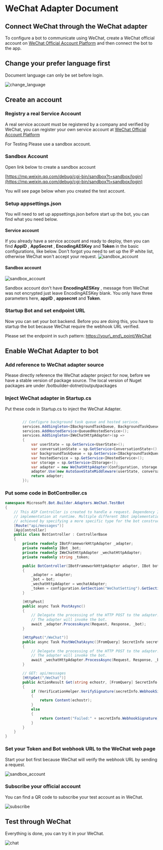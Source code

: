 # WeChat Adapter Document

## Connect WeChat through the WeChat adapter

To configure a bot to communicate using WeChat, create a WeChat official account on [WeChat Official Account Platform](https://mp.weixin.qq.com/?lang=en_US) and then connect the bot to the app.

## Change your prefer language first

Document language can only be set before login.

 ![change_language](./doc/media/change_language.png)

## Create an account

### Registry a real Service Account

A real service account must be registered by a company and verified by WeChat, you can register your own service account at [WeChat Official Account Platform](https://mp.weixin.qq.com/?lang=en_US)

For Testing Please use a sandbox account.

### Sandbox Account

Open link below to create a sandbox account

[https://mp.weixin.qq.com/debug/cgi-bin/sandbox?t=sandbox/login](https://mp.weixin.qq.com/debug/cgi-bin/sandbox?t=sandbox/login)

You will see page below when you created the test account.

### Setup appsettings.json

You will need to set up appsettings.json before start up the bot, you can find what you need below.

#### Service account

If you already have a service account and ready to deploy, then you can find **AppID** , **AppSecret** , **EncodingAESKey** and **Token** in the basic configurations, like below.
Don't forgot you need to set up the IP white list, otherwise WeChat won't accept your request.
 ![sandbox_account](./doc/media/serviceaccount_console.png)

#### Sandbox account

 ![sandbox_account](./doc/media/sandbox_account.png)

Sandbox account don't have **EncodingAESKey** , message from WeChat was not encrypted just leave EncodingAESKey blank. You only have three parameters here, **appID** , **appsecret** and **Token**.

### Startup Bot and set endpoint URL

Now you can set your bot backend. Before you are doing this, you have to startup the bot because WeChat require the webhook URL verified.

Please set the endpoint in such pattern: <https://your\_end\_point/WeChat>

## Enable WeChat Adapter to bot

### Add reference to WeChat adapter source

Please directly reference the WeChat adapter project for now, before we have a stable version of package source.
The local version of Nuget packages are under /botbuilder-dotnet/outputpackages

### Inject WeChat adapter in Startup.cs

Put these code in Startup.cs to inject the WeChat Adapter.

```csharp

        // Configure background task queue and hosted serivce.
        services.AddSingleton<IBackgroundTaskQueue, BackgroundTaskQueue>();
        services.AddHostedService<QueuedHostedService>();
        services.AddSingleton<IWeChatHttpAdapter>(sp =>
        {
            var userState = sp.GetService<UserState>();
            var conversationState = sp.GetService<ConversationState>();
            var backgroundTaskQueue = sp.GetService<IBackgroundTaskQueue>();
            var hostedService = sp.GetService<IHostedService>();
            var storage = sp.GetService<IStorage>();
            var adapter = new WeChatHttpAdapter(Configuration, storage, backgroundTaskQueue, hostedService);
            adapter.Use(new AutoSaveStateMiddleware(userState, conversationState));
            return adapter;
        });

```

### Put some code in **BotController.cs**

```csharp
namespace Microsoft.Bot.Builder.Adapters.WeChat.TestBot
{
    // This ASP Controller is created to handle a request. Dependency Injection will provide the Adapter and IBot
    // implementation at runtime. Multiple different IBot implementations running at different endpoints can be
    // achieved by specifying a more specific type for the bot constructor argument.
    [Route("api/messages")]
    [ApiController]
    public class BotController : ControllerBase
    {
        private readonly IBotFrameworkHttpAdapter _adapter;
        private readonly IBot _bot;
        private readonly IWeChatHttpAdapter _wechatHttpAdapter;
        private readonly string _token;

        public BotController(IBotFrameworkHttpAdapter adapter, IBot bot, IWeChatHttpAdapter wechatAdapter, IConfiguration configuration)
        {
            _adapter = adapter;
            _bot = bot;
            _wechatHttpAdapter = wechatAdapter;
            _token = configuration.GetSection("WeChatSetting").GetSection("Token").Value;
        }

        [HttpPost]
        public async Task PostAsync()
        {
            // Delegate the processing of the HTTP POST to the adapter.
            // The adapter will invoke the bot.
            await _adapter.ProcessAsync(Request, Response, _bot);
        }

        [HttpPost("/WeChat")]
        public async Task PostWeChatAsync([FromQuery] SecretInfo secretInfo)
        {
            // Delegate the processing of the HTTP POST to the adapter.
            // The adapter will invoke the bot.
            await _wechatHttpAdapter.ProcessAsync(Request, Response, _bot, secretInfo, false);
        }

        // GET: api/messages
        [HttpGet("/WeChat")]
        public ActionResult Get(string echostr, [FromQuery] SecretInfo secretInfo)
        {
            if (VerificationHelper.VerifySignature(secretInfo.WebhookSignature, secretInfo.Timestamp, secretInfo.Nonce, _token))
            {
                return Content(echostr);
            }
            else
            {
                return Content("Failed:" + secretInfo.WebhookSignature);
            }
        }
    }
}

```

### Set your Token and Bot webhook URL to the WeChat web page

Start your bot first because WeChat will verify the webhook URL by sending a request.

 ![sandbox_account](./doc/media/sandbox_account.png)

### Subscribe your official account

You can find a QR code to subscribe your test account as in WeChat.

 ![subscribe](./doc/media/subscribe.png)

## Test through WeChat

Everything is done, you can try it in your WeChat.

 ![chat](./doc/media/chat.png)
